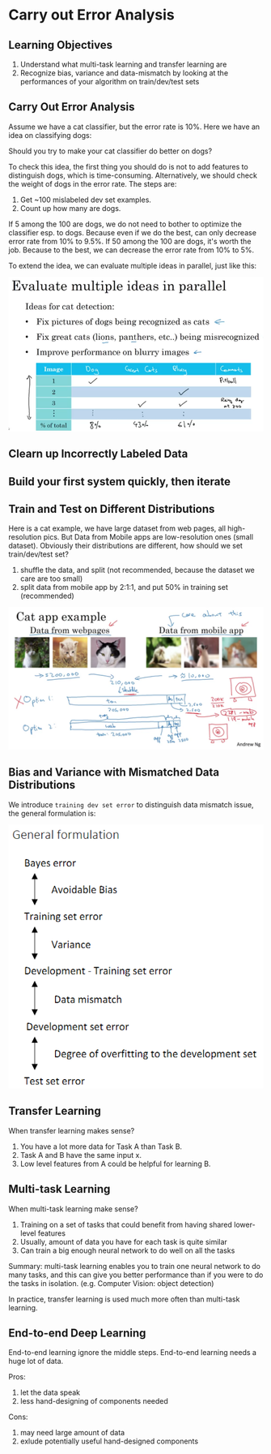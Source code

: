 # Carry out Error Analysis

## Learning Objectives

  1. Understand what multi-task learning and transfer learning are
  2. Recognize bias, variance and data-mismatch by looking at the performances of your algorithm on train/dev/test sets

## Carry Out Error Analysis

Assume we have a cat classifier, but the error rate is 10%.  Here we have an idea on classifying dogs:

Should you try to make your cat classifier do better on dogs?

To check this idea, the first thing you should do is not to add features to distinguish dogs, which is time-consuming.  Alternatively, we should check the weight of dogs in the error rate.
The steps are:

1. Get ~100 mislabeled dev set examples.
2. Count up how many are dogs.

If 5 among the 100 are dogs, we do not need to bother to optimize the classifier esp. to dogs.  Because even if we do the best, can only decrease error rate from 10% to 9.5%.
If 50 among the 100 are dogs, it's worth the job. Because to the best, we can decrease the error rate from 10% to 5%.

To extend the idea, we can evaluate multiple ideas in parallel, just like this:

![Evaluate Multiple Ideas](img/Evaluate_multiple_ideas_in_parallel.png)

## Clearn up Incorrectly Labeled Data

## Build your first system quickly, then iterate

## Train and Test on Different Distributions

Here is a cat example, we have large dataset from web pages, all high-resolution pics.  But Data from Mobile apps are low-resolution ones (small dataset).  Obviously their distributions are different, how should we set train/dev/test set?

1. shuffle the data, and split (not recommended, because the dataset we care are too small)
2. split data from mobile app by 2:1:1, and put 50% in training set (recommended)

![Cat example](img/train_and_test_on_different_distributions.png)

## Bias and Variance with Mismatched Data Distributions

We introduce `training dev set error` to distinguish data mismatch issue, the general formulation is:

![General Formulation](img/data_mismatch_general_formulation.png)

## Transfer Learning

When transfer learning makes sense?

1. You have a lot more data for Task A than Task B.
2. Task A and B have the same input x.
3. Low level features from A could be helpful for learning B.

## Multi-task Learning

When multi-task learning make sense?

1. Training on a set of tasks that could benefit from having shared lower-level features
2. Usually, amount of data you have for each task is quite similar
3. Can train a big enough neural network to do well on all the tasks

Summary: multi-task learning enables you to train one neural network to do many tasks, and this can give you better performance than if you were to do the tasks in isolation. (e.g. Computer Vision: object detection)

In practice, transfer learning is used much more often than multi-task learning.

## End-to-end Deep Learning

End-to-end learning ignore the middle steps.
End-to-end learning needs a huge lot of data.

Pros:

1. let the data speak
2. less hand-designing of components needed

Cons:

1. may need large amount of data
2. exlude potentially useful hand-designed components
